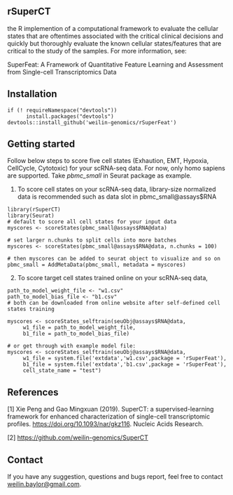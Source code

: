 ## rSuperCT 
the R implemention of a computational framework to evaluate the cellular states that are oftentimes associated with the critical clinical decisions and quickly but thoroughly evaluate the known cellular states/features that are critical to the study of the samples. 
For more information, see:

  SuperFeat: A Framework of Quantitative Feature Learning and Assessment from Single-cell Transcriptomics Data

## Installation
```{r}
if (! requireNamespace("devtools")) 
      install.packages("devtools")
devtools::install_github('weilin-genomics/rSuperFeat')
```

## Getting started
Follow below steps to score five cell states (Exhaution, EMT, Hypoxia, CellCycle, Cytotoxic) for your scRNA-seq data. For now, only homo sapiens are supported. Take *pbmc_small* in Seurat package as example.

1) To score cell states on your scRNA-seq data, library-size normalized data is recommended such as data slot in pbmc_small@assays$RNA
```{r}
library(rSuperCT)
library(Seurat)
# default to score all cell states for your input data
myscores <- scoreStates(pbmc_small@assays$RNA@data)

# set larger n.chunks to split cells into more batches 
myscores <- scoreStates(pbmc_small@assays$RNA@data, n.chunks = 100)

# then myscores can be added to seurat object to visualize and so on
pbmc_small = AddMetaData(pbmc_small, metadata = myscores)
```

2) To score target cell states trained online on your scRNA-seq data,
```{r}
path_to_model_weight_file <- "w1.csv" 
path_to_model_bias_file <- "b1.csv"
# both can be downloaded from online website after self-defined cell states training

myscores <- scoreStates_selftrain(seuObj@assays$RNA@data,
     w1_file = path_to_model_weight_file,
     b1_file = path_to_model_bias_file)
     
# or get through with example model file:
myscores <- scoreStates_selftrain(seuObj@assays$RNA@data,
     w1_file = system.file('extdata','w1.csv',package = 'rSuperFeat'),
     b1_file = system.file('extdata','b1.csv',package = 'rSuperFeat'),
     cell_state_name = "test")
```

## References
[1] Xie Peng and Gao Mingxuan (2019). SuperCT: a supervised-learning framework for enhanced characterization of single-cell transcriptomic profiles. https://doi.org/10.1093/nar/gkz116. Nucleic Acids Research.

[2] https://github.com/weilin-genomics/SuperCT

## Contact
If you have any suggestion, questions and bugs report, feel free to contact weilin.baylor@gmail.com.
